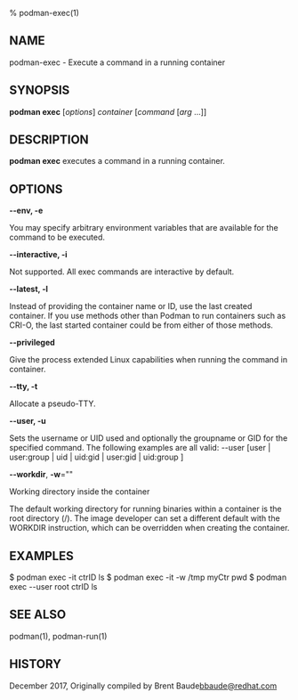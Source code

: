 % podman-exec(1)

## NAME
podman\-exec - Execute a command in a running container

## SYNOPSIS
**podman exec** [*options*] *container* [*command* [*arg* ...]]

## DESCRIPTION
**podman exec** executes a command in a running container.

## OPTIONS
**--env, -e**

You may specify arbitrary environment variables that are available for the
command to be executed.

**--interactive, -i**

Not supported.  All exec commands are interactive by default.

**--latest, -l**

Instead of providing the container name or ID, use the last created container. If you use methods other than Podman
to run containers such as CRI-O, the last started  container could be from either of those methods.

**--privileged**

Give the process extended Linux capabilities when running the command in container.

**--tty, -t**

Allocate a pseudo-TTY.

**--user, -u**

Sets the username or UID used and optionally the groupname or GID for the specified command.
The following examples are all valid:
--user [user | user:group | uid | uid:gid | user:gid | uid:group ]

**--workdir**, **-w**=""

Working directory inside the container

The default working directory for running binaries within a container is the root directory (/).
The image developer can set a different default with the WORKDIR instruction, which can be overridden
when creating the container.

## EXAMPLES

$ podman exec -it ctrID ls
$ podman exec -it -w /tmp myCtr pwd
$ podman exec --user root ctrID ls

## SEE ALSO
podman(1), podman-run(1)

## HISTORY
December 2017, Originally compiled by Brent Baude<bbaude@redhat.com>
